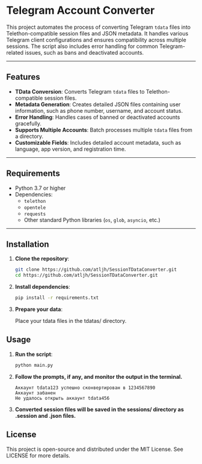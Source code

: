 # Telegram Account Converter

This project automates the process of converting Telegram `tdata` files into Telethon-compatible session files and JSON metadata. It handles various Telegram client configurations and ensures compatibility across multiple sessions. The script also includes error handling for common Telegram-related issues, such as bans and deactivated accounts.

---

## Features

- **TData Conversion**: Converts Telegram `tdata` files to Telethon-compatible session files.
- **Metadata Generation**: Creates detailed JSON files containing user information, such as phone number, username, and account status.
- **Error Handling**: Handles cases of banned or deactivated accounts gracefully.
- **Supports Multiple Accounts**: Batch processes multiple `tdata` files from a directory.
- **Customizable Fields**: Includes detailed account metadata, such as language, app version, and registration time.

---

## Requirements

- Python 3.7 or higher
- Dependencies:
  - `telethon`
  - `opentele`
  - `requests`
  - Other standard Python libraries (`os`, `glob`, `asyncio`, etc.)

---

## Installation

1. **Clone the repository**:
   ```bash
   git clone https://github.com/atljh/SessionTDataConverter.git
   cd https://github.com/atljh/SessionTDataConverter.git

2. **Install dependencies**:
    ```bash
    pip install -r requirements.txt
    ```
3. **Prepare your data**:

    Place your tdata files in the tdatas/ directory.

## Usage
1. **Run the script**:
    ```python
    python main.py
    ```
2. **Follow the prompts, if any, and monitor the output in the terminal.**
    ```plaintext
    Аккаунт tdata123 успешно сконвертирован в 1234567890
    Аккаунт забанен
    Не удалось открыть аккаунт tdata456
    ```
3.  **Converted session files will be saved in the sessions/ directory as .session and .json files.**



## License

This project is open-source and distributed under the MIT License. See LICENSE for more details.